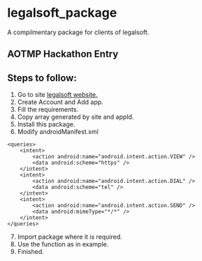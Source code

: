 # legalsoft_package

A compilmentary package for clients of legalsoft.

## AOTMP Hackathon Entry

## Steps to follow:
1. Go to site [legalsoft website.](https://legalsoft.netlify.app)
2. Create Account and Add app.
3. Fill the requirements.
4.  Copy array generated by site and appId.
5. Install this package.
6. Modify androidManifest.xml
```
<queries>
    <intent>
        <action android:name="android.intent.action.VIEW" />
        <data android:scheme="https" />
    </intent>
    <intent>
        <action android:name="android.intent.action.DIAL" />
        <data android:scheme="tel" />
    </intent>
    <intent>
        <action android:name="android.intent.action.SEND" />
        <data android:mimeType="*/*" />
    </intent>
</queries>
```
7. Import package where it is required.
8.  Use the function as in example.
9. Finished.
